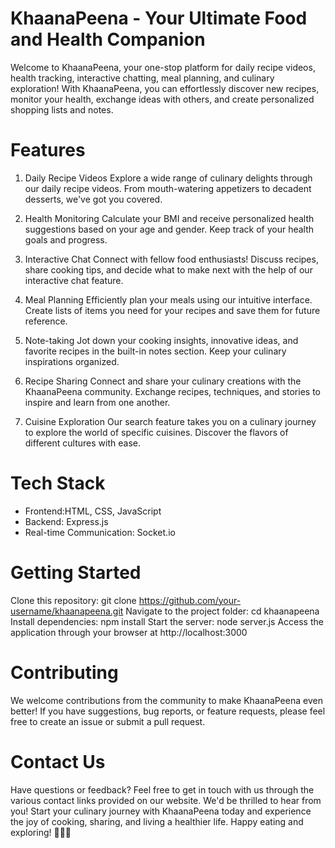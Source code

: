 # KhaanaPeena - Your Ultimate Food and Health Companion
Welcome to KhaanaPeena, your one-stop platform for daily recipe videos, health tracking, interactive chatting, meal planning, and culinary exploration! With KhaanaPeena, you can effortlessly discover new recipes, monitor your health, exchange ideas with others, and create personalized shopping lists and notes.

# Features
 1. Daily Recipe Videos
Explore a wide range of culinary delights through our daily recipe videos. From mouth-watering appetizers to decadent desserts, we've got you covered.

 3. Health Monitoring
Calculate your BMI and receive personalized health suggestions based on your age and gender. Keep track of your health goals and progress.

 4. Interactive Chat
Connect with fellow food enthusiasts! Discuss recipes, share cooking tips, and decide what to make next with the help of our interactive chat feature.

5. Meal Planning
Efficiently plan your meals using our intuitive interface. Create lists of items you need for your recipes and save them for future reference.

 6. Note-taking
Jot down your cooking insights, innovative ideas, and favorite recipes in the built-in notes section. Keep your culinary inspirations organized.

7. Recipe Sharing
Connect and share your culinary creations with the KhaanaPeena community. Exchange recipes, techniques, and stories to inspire and learn from one another.

 8. Cuisine Exploration
Our search feature takes you on a culinary journey to explore the world of specific cuisines. Discover the flavors of different cultures with ease.


# Tech Stack
* Frontend:HTML, CSS, JavaScript
 * Backend: Express.js
* Real-time Communication: Socket.io
# Getting Started
 Clone this repository: git clone https://github.com/your-username/khaanapeena.git
 Navigate to the project folder: cd khaanapeena
 Install dependencies: npm install
 Start the server: node server.js
 Access the application through your browser at http://localhost:3000

#  Contributing
We welcome contributions from the community to make KhaanaPeena even better! If you have suggestions, bug reports, or feature requests, please feel free to create an issue or submit a pull request.
# Contact Us
Have questions or feedback? Feel free to get in touch with us through the various contact links provided on our website. We'd be thrilled to hear from you!
Start your culinary journey with KhaanaPeena today and experience the joy of cooking, sharing, and living a healthier life. Happy eating and exploring! 🍳🥗🍰
